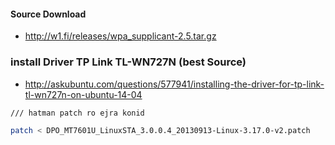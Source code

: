#### Source Download 
* http://w1.fi/releases/wpa_supplicant-2.5.tar.gz

### install Driver TP Link TL-WN727N (best Source)

* http://askubuntu.com/questions/577941/installing-the-driver-for-tp-link-tl-wn727n-on-ubuntu-14-04
```bash
/// hatman patch ro ejra konid

patch < DPO_MT7601U_LinuxSTA_3.0.0.4_20130913-Linux-3.17.0-v2.patch
```
